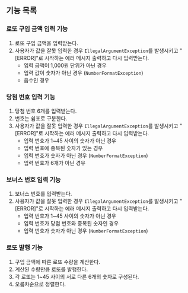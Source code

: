 ## 기능 목록

### 로또 구입 금액 입력 기능

1. 로또 구입 금액을 입력받는다.
2. 사용자가 값을 잘못 입력한 경우 `IllegalArgumentException`를 발생시키고 "[ERROR]"로 시작하는 에러 메시지 출력하고 다시 입력받는다.
    - 입력 금액이 1,000원 단위가 아닌 경우
    - 입력 값이 숫자가 아닌 경우 (`NumberFormatException`)
    - 음수인 경우

### 당첨 번호 입력 기능

1. 당첨 번호 6개를 입력받는다.
2. 번호는 쉼표로 구분한다.
3. 사용자가 값을 잘못 입력한 경우 `IllegalArgumentException`를 발생시키고 "[ERROR]"로 시작하는 에러 메시지 출력하고 다시 입력받는다.
    - 입력 번호가 1~45 사이의 숫자가 아닌 경우
    - 입력 번호에 중복된 숫자가 있는 경우
    - 입력 번호가 숫자가 아닌 경우 (`NumberFormatException`)
    - 입력 번호가 6개가 아닌 경우

### 보너스 번호 입력 기능

1. 보너스 번호를 입력받는다.
2. 사용자가 값을 잘못 입력한 경우 `IllegalArgumentException`를 발생시키고 "[ERROR]"로 시작하는 에러 메시지 출력하고 다시 입력받는다.
   - 입력 번호가 1~45 사이의 숫자가 아닌 경우
   - 입력 번호가 당첨 번호와 중복된 숫자인 경우
   - 입력 번호가 숫자가 아닌 경우 (`NumberFormatException`)

### 로또 발행 기능

1. 구입 금액에 따른 로또 수량을 계산한다.
2. 계산된 수량만큼 로또를 발행한다.
3. 각 로또는 1~45 사이의 서로 다른 6개의 숫자로 구성된다.
4. 오름차순으로 정렬한다.

